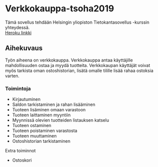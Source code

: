 # Verkkokauppa-tsoha2019 
Tämä sovellus tehdään Helsingin yliopiston Tietokantasovellus -kurssin yhteydessä.  
[Heroku linkki](https://pacific-springs-85242.herokuapp.com/demo)
## Aihekuvaus 
Työn aiheena on verkkokauppa. Verkkokauppa antaa käyttäjille mahdollisuuden ostaa ja myydä tuotteita. Verkkokaupan käyttäjät voivat myös tarkista oman ostoshistorian, lisätä omalle tilille lisää rahaa ostoksia varten. 
### Toimintoja
* Kirjautuminen  
* Saldon tarkistaminen ja rahan lisääminen  
* Tuoteen lisäminen omaan varastoon
* Tuoteen laittaminen myyntiin
* Myynnissä olevien tuotteiden listauksen katselu
* Tuoteen ostaminen
* Tuoteen poistaminen varastosta
* Tuoteen muuttaminen
* Ostoshistorian tarkistaminen  
  
Extra toiminnot  
* Ostoskori  


